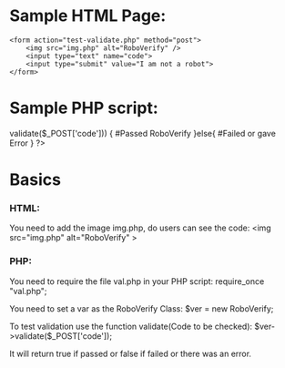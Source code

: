 # Sample HTML Page:
	<form action="test-validate.php" method="post">
		<img src="img.php" alt="RoboVerify" />
		<input type="text" name="code">
		<input type="submit" value="I am not a robot">
	</form>


# Sample PHP script:
<?php

require_once "val.php";

$ver = new RoboVerify;

if ($ver->validate($_POST['code'])) {
	#Passed RoboVerify
}else{
	#Failed or gave Error
}

?>

# Basics
<h3>HTML:</h3>
<p> You need to add the image img.php, do users can see the code: &lt;img src="img.php" alt="RoboVerify" &gt;</p>

<h3> PHP:</h3>
<p> You need to require the file val.php in your PHP script: require_once "val.php";</p>
<p>You need to set a var as the RoboVerify Class: $ver = new RoboVerify;</p>
<p> To test validation use the function validate(Code to be checked): $ver->validate($_POST['code']);</p>
<p>It will return true if passed or false if failed or there was an error.</p>
